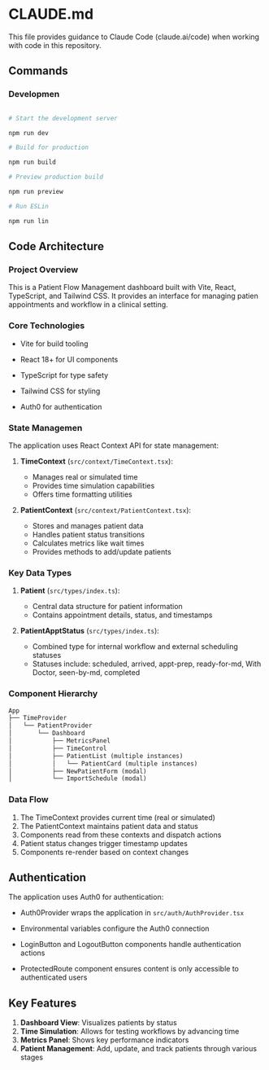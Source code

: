 
# CLAUDE.md

This file provides guidance to Claude Code (claude.ai/code) when working
with code in this repository.

## Commands

### Developmen

```bash

# Start the development server

npm run dev

# Build for production

npm run build

# Preview production build

npm run preview

# Run ESLin

npm run lin

```

## Code Architecture

### Project Overview

This is a Patient Flow Management dashboard built with Vite, React,
TypeScript, and Tailwind CSS. It provides an interface for managing patien
appointments and workflow in a clinical setting.

### Core Technologies

- Vite for build tooling

- React 18+ for UI components

- TypeScript for type safety

- Tailwind CSS for styling

- Auth0 for authentication

### State Managemen

The application uses React Context API for state management:

1. **TimeContext** (`src/context/TimeContext.tsx`):

   - Manages real or simulated time
   - Provides time simulation capabilities
   - Offers time formatting utilities

2. **PatientContext** (`src/context/PatientContext.tsx`):
   - Stores and manages patient data
   - Handles patient status transitions
   - Calculates metrics like wait times
   - Provides methods to add/update patients

### Key Data Types

1. **Patient** (`src/types/index.ts`):

   - Central data structure for patient information
   - Contains appointment details, status, and timestamps

2. **PatientApptStatus** (`src/types/index.ts`):
   - Combined type for internal workflow and external scheduling statuses
   - Statuses include: scheduled, arrived, appt-prep, ready-for-md,
     With Doctor, seen-by-md, completed

### Component Hierarchy

```tex
App
├── TimeProvider
│   └── PatientProvider
│       └── Dashboard
│           ├── MetricsPanel
│           ├── TimeControl
│           ├── PatientList (multiple instances)
│           │   └── PatientCard (multiple instances)
│           ├── NewPatientForm (modal)
│           └── ImportSchedule (modal)

```

### Data Flow

1. The TimeContext provides current time (real or simulated)
2. The PatientContext maintains patient data and status
3. Components read from these contexts and dispatch actions
4. Patient status changes trigger timestamp updates
5. Components re-render based on context changes

## Authentication

The application uses Auth0 for authentication:

- Auth0Provider wraps the application in `src/auth/AuthProvider.tsx`

- Environmental variables configure the Auth0 connection

- LoginButton and LogoutButton components handle authentication actions

- ProtectedRoute component ensures content is only accessible to
  authenticated users

## Key Features

1. **Dashboard View**: Visualizes patients by status
2. **Time Simulation**: Allows for testing workflows by advancing time
3. **Metrics Panel**: Shows key performance indicators
4. **Patient Management**: Add, update, and track patients through various stages
